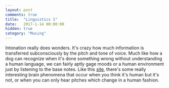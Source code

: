 ```yaml
---
layout: post
comments: true
title:  "Linguistics 1"
date:   2017-1-14 00:00:00
hidden: true
category: "Musing"
---
```


Intonation really does wonders. It's crazy how much information is transferred subconsciously by the pitch and tone of voice. Much like how a dog can recognize when it's done something wrong without understanding a human language, we can fairly aptly gage moods or a human environment just by listening to the base notes. Like this [site][1], there's some really interesting brain phenomena that occur when you think it's human but it's not, or when you can only hear pitches which change in a human fashion.

[1]:https://mynoise.net/NoiseMachines/babbleNoiseGenerator.php
